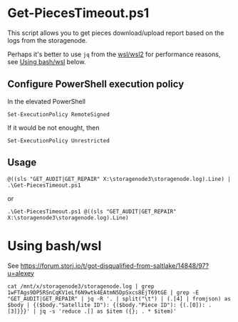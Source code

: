 # Get-PiecesTimeout.ps1

This script allows you to get pieces download/upload report based on the logs from the storagenode.

Perhaps it's better to use `jq` from the [wsl/wsl2](https://docs.microsoft.com/en-us/windows/wsl/) for performance reasons, see [Using bash/wsl](#using-bashwsl) below.

## Configure PowerShell execution policy
In the elevated PowerShell
```
Set-ExecutionPolicy RemoteSigned
```
If it would be not enought, then
```
Set-ExecutionPolicy Unrestricted
```

## Usage
```
@((sls "GET_AUDIT|GET_REPAIR" X:\storagenode3\storagenode.log).Line) | .\Get-PiecesTimeout.ps1
```
or
```
.\Get-PiecesTimeout.ps1 @((sls "GET_AUDIT|GET_REPAIR" X:\storagenode3\storagenode.log).Line)
```

# Using bash/wsl
See https://forum.storj.io/t/got-disqualified-from-saltlake/14848/97?u=alexey
```
cat /mnt/x/storagenode3/storagenode.log | grep 1wFTAgs9DP5RSnCqKV1eLf6N9wtk4EAtmN5DpSxcs8EjT69tGE | grep -E "GET_AUDIT|GET_REPAIR" | jq -R '. | split("\t") | (.[4] | fromjson) as $body | {($body."Satellite ID"): {($body."Piece ID"): {(.[0]): .[3]}}}' | jq -s 'reduce .[] as $item ({}; . * $item)'

```